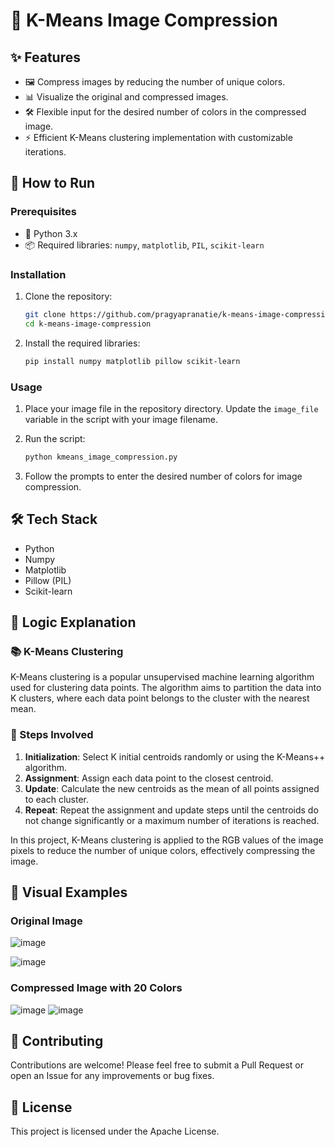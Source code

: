 # 🎨 K-Means Image Compression

## ✨ Features
- 🖼️ Compress images by reducing the number of unique colors.
- 📊 Visualize the original and compressed images.
- 🛠️ Flexible input for the desired number of colors in the compressed image.
- ⚡ Efficient K-Means clustering implementation with customizable iterations.

## 🚀 How to Run

### Prerequisites
- 🐍 Python 3.x
- 📦 Required libraries: `numpy`, `matplotlib`, `PIL`, `scikit-learn`

### Installation

1. Clone the repository:

   ```bash
   git clone https://github.com/pragyapranatie/k-means-image-compression.git
   cd k-means-image-compression
   ```

2. Install the required libraries:

   ```bash
   pip install numpy matplotlib pillow scikit-learn
   ```

### Usage

1. Place your image file in the repository directory. Update the `image_file` variable in the script with your image filename.

2. Run the script:

   ```bash
   python kmeans_image_compression.py
   ```

3. Follow the prompts to enter the desired number of colors for image compression.

## 🛠️ Tech Stack
- Python
- Numpy
- Matplotlib
- Pillow (PIL)
- Scikit-learn

## 🧠 Logic Explanation

### 📚 K-Means Clustering

K-Means clustering is a popular unsupervised machine learning algorithm used for clustering data points. The algorithm aims to partition the data into K clusters, where each data point belongs to the cluster with the nearest mean.

### 🔄 Steps Involved

1. **Initialization**: Select K initial centroids randomly or using the K-Means++ algorithm.
2. **Assignment**: Assign each data point to the closest centroid.
3. **Update**: Calculate the new centroids as the mean of all points assigned to each cluster.
4. **Repeat**: Repeat the assignment and update steps until the centroids do not change significantly or a maximum number of iterations is reached.

In this project, K-Means clustering is applied to the RGB values of the image pixels to reduce the number of unique colors, effectively compressing the image.

## 🌟 Visual Examples

### Original Image
![image](https://github.com/user-attachments/assets/78692670-f79a-498b-821c-06127e9aead3)

![image](https://github.com/user-attachments/assets/64538ff4-02c4-46cf-ae61-f680db12da72)


### Compressed Image with 20 Colors
![image](https://github.com/user-attachments/assets/4ff820bf-2568-46a3-a535-4c963d5a2ec9)
![image](https://github.com/user-attachments/assets/9b7f1f79-4d29-4952-8dc2-24c5af887faa)


## 🤝 Contributing
Contributions are welcome! Please feel free to submit a Pull Request or open an Issue for any improvements or bug fixes.

## 📜 License
This project is licensed under the Apache License.

